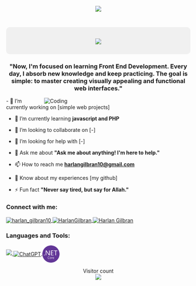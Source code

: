 <p align="center">
  <img src="https://profile-counter.glitch.me/HarlanGilbran/count.svg" />
</p>

<h1 align="center" style="background-color:#f0f0f0;padding:20px;border-radius:10px;">
    <img src="https://readme-typing-svg.herokuapp.com/?font=Righteous&size=35&center=true&vCenter=true&width=500&height=70&duration=4000&lines=Hi+There!+👋;+I'm+Harlan+Gilbran!;" />
</h1>

<h3 align="center">"Now, I'm focused on learning Front End Development. Every day, I absorb new knowledge and keep practicing. The goal is simple: to master creating visually appealing and functional web interfaces."</h3>
<img align="right" alt="Coding" width="400" src="https://i.pinimg.com/originals/54/e3/7d/54e37d8074ebcde1d96c77d7b2a7f310.gif">
- 🔭 I’m currently working on [simple web projects]

- 🌱 I’m currently learning **javascript and PHP**

- 👯 I’m looking to collaborate on [-]

- 🤝 I’m looking for help with [-]

- 💬 Ask me about **"Ask me about anything! I'm here to help."**

- 📫 How to reach me **harlangilbran10@gmail.com**

- 📄 Know about my experiences [my github]

- ⚡ Fun fact **"Never say tired, but say for Allah."**

<h3 align="left">Connect with me:</h3>

<p align="left">
    <a href="https://instagram.com/harlan_gilbran10" target="_blank" rel="noreferrer">
        <img align="center" src="https://raw.githubusercontent.com/rahuldkjain/github-profile-readme-generator/master/src/images/icons/Social/instagram.svg" alt="harlan_gilbran10" height="40" width="40" />
    </a>
    <a href="https://github.com/HarlanGilbran" target="_blank" rel="noreferrer">
        <img align="center" src="https://skillicons.dev/icons?i=github" alt="HarlanGilbran" height="40" width="40" />
    </a>
    <a href="https://www.linkedin.com/in/harlan-gilbran-b40a41317/" target="_blank" rel="noreferrer">
        <img align="center" src="https://skillicons.dev/icons?i=linkedin" alt="Harlan Gilbran" height="40 width="40" />
    </a>
</p>


<h3 align="left">Languages and Tools:</h3>
<p align="left">
 <a href="https://skillicons.dev">
    <img src="https://skillicons.dev/icons?i=html,css,js,mysql,php,flutter,tailwind,nodejs,git,github,bootstrap,vscode" />
  </a>
  <a href="https://www.openai.com/">
    <img src="https://upload.wikimedia.org/wikipedia/commons/0/04/ChatGPT_logo.svg" alt="ChatGPT" width="45" height="47" style="vertical-align: middle;"/>
  </a>
 <a href="https://dotnet.microsoft.com/">
    <img src="https://raw.githubusercontent.com/devicons/devicon/master/icons/dotnetcore/dotnetcore-original.svg" alt="VB.NET Core" width="47" height="47" style="vertical-align: middle;"/>
  </a>
</p>

<p align="center">
  Visitor count<br>
  <img src="https://profile-counter.glitch.me/HarlanGilbran/count.svg" />
</p>
